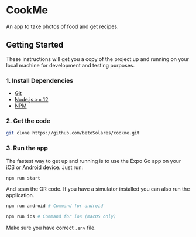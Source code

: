 # CookMe

An app to take photos of food and get recipes.

## Getting Started

These instructions will get you a copy of the project up and running on your
local machine for development and testing purposes.

### 1. Install Dependencies

* [Git](https://git-scm.com/downloads)
* [Node.js >= 12](https://nodejs.org/en/)
* [NPM](https://www.npmjs.com/)

### 2. Get the code

```sh
git clone https://github.com/betoSolares/cookme.git
```

### 3. Run the app

The fastest way to get up and running is to use the Expo Go app on your
[iOS](https://itunes.com/apps/exponent) or
[Android](https://play.google.com/store/apps/details?id=host.exp.exponent)
device. Just run:

```sh
npm run start
```

And scan the QR code. If you have a simulator installed you can also run the
application.

```sh
npm run android # Command for android

npm run ios # Command for ios (macOS only)
```

Make sure you have correct `.env` file.
